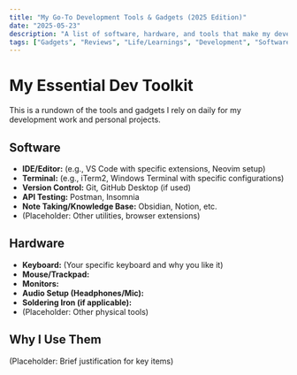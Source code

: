 ```yaml
---
title: "My Go-To Development Tools & Gadgets (2025 Edition)"
date: "2025-05-23"
description: "A list of software, hardware, and tools that make my development life easier and more enjoyable."
tags: ["Gadgets", "Reviews", "Life/Learnings", "Development", "Software"]
---
```


# My Essential Dev Toolkit

This is a rundown of the tools and gadgets I rely on daily for my development work and personal projects.

## Software

*   **IDE/Editor:** (e.g., VS Code with specific extensions, Neovim setup)
*   **Terminal:** (e.g., iTerm2, Windows Terminal with specific configurations)
*   **Version Control:** Git, GitHub Desktop (if used)
*   **API Testing:** Postman, Insomnia
*   **Note Taking/Knowledge Base:** Obsidian, Notion, etc.
*   (Placeholder: Other utilities, browser extensions)

## Hardware

*   **Keyboard:** (Your specific keyboard and why you like it)
*   **Mouse/Trackpad:**
*   **Monitors:**
*   **Audio Setup (Headphones/Mic):**
*   **Soldering Iron (if applicable):**
*   (Placeholder: Other physical tools)

## Why I Use Them

(Placeholder: Brief justification for key items)
